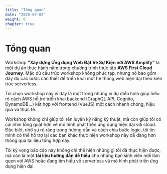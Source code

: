 ```yaml
---
title: "Tổng quan"
date: "2025-07-05"
weight: 0
chapter: true
---
```


# Tổng quan

Workshop **"Xây dựng Ứng dụng Web Đặt Vé Sự Kiện với AWS Amplify"** là một dự án thực hành nằm trong chương trình thực tập **AWS First Cloud Journey**. Mặc dù cấu trúc workshop không phức tạp, nhưng nó bao gồm đầy đủ các bước cần thiết để triển khai một hệ thống web hiện đại theo kiến trúc serverless.

Tôi chọn workshop này vì đây là một trong những ví dụ điển hình giúp hiểu rõ cách AWS hỗ trợ triển khai backend (GraphQL API, Cognito, DynamoDB...) kết hợp với frontend (VueJS) một cách nhanh chóng, hiệu quả và thực tế.

Workshop không chỉ giúp tôi rèn luyện kỹ năng kỹ thuật, mà còn giúp tôi có cái nhìn tổng quát hơn về mô hình phát triển ứng dụng hiện đại với cloud. Đặc biệt, nhờ sự rõ ràng trong hướng dẫn và cách chia bước logic, tôi tin mình có thể hỗ trợ lại các bạn khác thực hiện workshop này dễ dàng hơn thông qua tài liệu tổng hợp này.

Tôi kỳ vọng báo cáo này không chỉ thể hiện những gì tôi đã thực hiện được, mà còn là một **tài liệu hướng dẫn dễ hiểu** cho những bạn sinh viên mới làm quen với AWS hoặc đang tìm hiểu về serverless và mô hình phát triển ứng dụng hiện đại.

